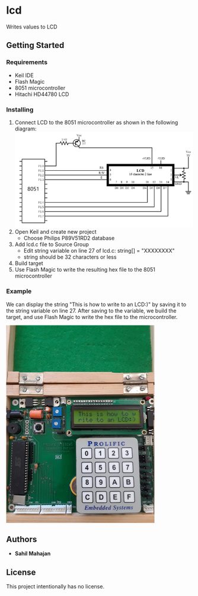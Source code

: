 # lcd
Writes values to LCD

## Getting Started

### Requirements
* Keil IDE
* Flash Magic
* 8051 microcontroller
* Hitachi HD44780 LCD

### Installing
1. Connect LCD to the 8051 microcontroller as shown in the following diagram:
   <img src="lcd_interfacing.png" width="800">
1. Open Keil and create new project
   * Choose Philips P89V51RD2 database
1. Add lcd.c file to Source Group
   * Edit string variable on line 27 of lcd.c: string[] = "XXXXXXXX"
   * string should be 32 characters or less
1. Build target
1. Use Flash Magic to write the resulting hex file to the 8051 microcontroller

### Example

We can display the string "This is how to write to an LCD:)" by saving it to the string variable on line 27.
  After saving to the variable, we build the target, and use Flash Magic to write the hex file to the microcontroller.

<img src="lcd_pic.jpg" width="400">

## Authors

* **Sahil Mahajan**

## License

This project intentionally has no license.
